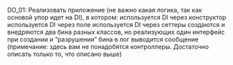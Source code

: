 DO_01:
Реализовать приложение (не важно какая логика, так как основой упор идет на DI), в котором:
используется DI через конструктор
используется DI через поле
используется DI через сеттеры
создаются и внедряются два бина разных классов, но реализующих один интерфейс
при создании и “разрушении” бина в лог выводится сообщение
(примечание: здесь вам не понадобятся контроллеры. Достаточно описать только то, что описано выше)

